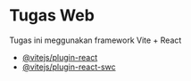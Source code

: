 # Tugas Web

Tugas ini meggunakan framework Vite + React

- [@vitejs/plugin-react](https://github.com/vitejs/vite-plugin-react/blob/main/packages/plugin-react/README.md) 
- [@vitejs/plugin-react-swc](https://github.com/vitejs/vite-plugin-react-swc) 
